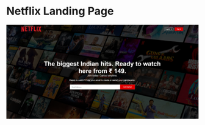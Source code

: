 # Netflix Landing Page

![image](https://github.com/nababuddin/Netflix-Landing-Page/blob/main/Screenshot%202023-10-11%20180923.png?raw=true)

